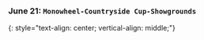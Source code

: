 ### June 21:  **`Monowheel-Countryside Cup-Showgrounds`**
{: style="text-align: center; vertical-align: middle;"}
